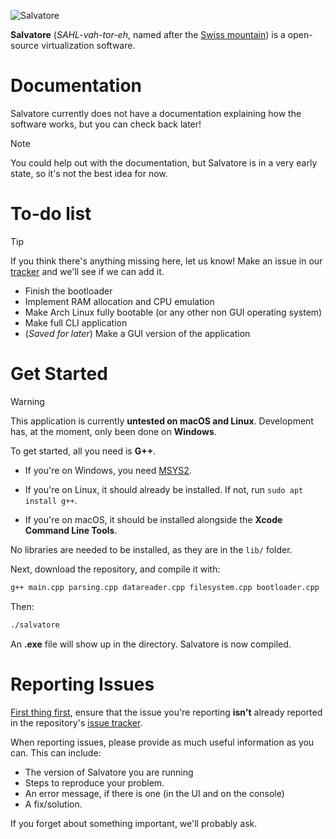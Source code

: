 ![Salvatore](https://github.com/user-attachments/assets/f449310f-6128-4213-83a9-8b2cdfd6d326)

**Salvatore** (*SAHL-vah-tor-eh*, named after the [Swiss mountain](https://en.wikipedia.org/wiki/Monte_San_Salvatore)) is a open-source virtualization software.

# Documentation

Salvatore currently does not have a documentation explaining how the software works, but you can check back later!

> [!NOTE]
> You could help out with the documentation, but Salvatore is in a very early state, so it's not the best idea for now.

# To-do list

> [!TIP]
> If you think there's anything missing here, let us know! Make an issue in our [tracker](https://github.com/notzekkie/salvatore/issues) and we'll see if we can add it.

- Finish the bootloader
- Implement RAM allocation and CPU emulation
- Make Arch Linux fully bootable (or any other non GUI operating system)
- Make full CLI application
- (*Saved for later*) Make a GUI version of the application



# Get Started

> [!WARNING]
> This application is currently **untested on macOS and Linux**. Development has, at the moment, only been done on **Windows**. 

To get started, all you need is **G++**. 

- If you're on Windows, you need [MSYS2](https://www.msys2.org).

- If you're on Linux, it should already be installed. If not, run ```sudo apt install g++```.

- If you're on macOS, it should be installed alongside the **Xcode Command Line Tools**.

No libraries are needed to be installed, as they are in the `lib/` folder.

Next, download the repository, and compile it with:

```sh
g++ main.cpp parsing.cpp datareader.cpp filesystem.cpp bootloader.cpp -o salvatore
```

Then:

```sh
./salvatore
```

An **.exe** file will show up in the directory. Salvatore is now compiled.

# Reporting Issues

[First thing first](https://open.spotify.com/album/54z1IV2vazAiNZoXEPpXfJ), ensure that the issue you're reporting **isn't** already reported in the repository's [issue tracker](https://github.com/notzekkie/salvatore/issues). 

When reporting issues, please provide as much useful information as you can. This can include:

- The version of Salvatore you are running
- Steps to reproduce your problem.
- An error message, if there is one (in the UI and on the console)
- A fix/solution.

If you forget about something important, we'll probably ask.
